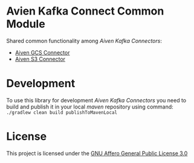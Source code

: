 # Avien Kafka Connect Common Module

Shared common functionality among *Aiven Kafka Connectors*:
- [Aiven GCS Connector](https://github.com/aiven/aiven-kafka-connect-gcs)
- [Aiven S3 Connector](https://github.com/aiven/aiven-kafka-connect-s3)

# Development

To use this library for development *Aiven Kafka Connectors* you need to build and publish it in your local *maven* repository using command:
<br/>
`./gradlew clean build publishToMavenLocal`
 
# License

This project is licensed under the [GNU Affero General Public License 3.0](LICENSE)